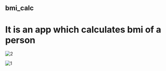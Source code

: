 ## bmi_calc

# It is an app which calculates bmi of a person

![2](https://user-images.githubusercontent.com/114687562/196040482-6d0a2801-1d96-4b2c-8e63-9921da1c28a2.jpg)

![1](https://user-images.githubusercontent.com/114687562/196040472-dff8f6ca-2c47-4d6a-bb1e-470386197fee.jpg)
